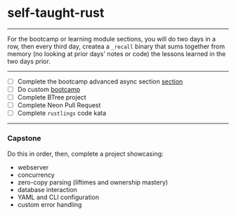 # self-taught-rust

---

For the bootcamp or learning module sections, you will do two days in a row, then every third day, createa a `_recall` binary that sums together
from memory (no looking at prior days' notes or code) the lessons learned in the two days prior. 

---

- [ ] Complete the bootcamp advanced async section [section](https://portal.letsgetrusty.com/bootcamp/subcategory/13)
- [ ] Do custom [bootcamp](./rust_async_bootcamp.md)
- [ ] Complete BTree project
- [ ] Complete Neon Pull Request
- [ ] Complete `rustlings` code kata

---

### Capstone

Do this in order, then, complete a project showcasing:
- webserver
- concurrency
- zero-copy parsing (liftimes and ownership mastery)
- database interaction
- YAML and CLI configuration
- custom error handling

